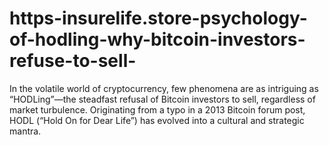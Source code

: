 # https-insurelife.store-psychology-of-hodling-why-bitcoin-investors-refuse-to-sell-
In the volatile world of cryptocurrency, few phenomena are as intriguing as “HODLing”—the steadfast refusal of Bitcoin investors to sell, regardless of market turbulence. Originating from a typo in a 2013 Bitcoin forum post, HODL (“Hold On for Dear Life”) has evolved into a cultural and strategic mantra. 
